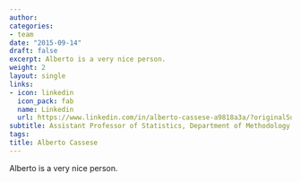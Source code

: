 ```yaml
---
author:
categories:
- team
date: "2015-09-14"
draft: false
excerpt: Alberto is a very nice person.
weight: 2
layout: single
links:
- icon: linkedin
  icon_pack: fab
  name: Linkedin
  url: https://www.linkedin.com/in/alberto-cassese-a9818a3a/?originalSubdomain=it
subtitle: Assistant Professor of Statistics, Department of Methodology and Statistics - FPN, Maastricht University
tags:
title: Alberto Cassese
---
```


Alberto is a very nice person.
